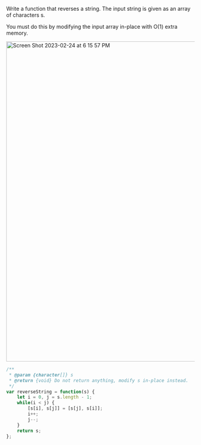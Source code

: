 Write a function that reverses a string. The input string is given as an array of characters s.

You must do this by modifying the input array in-place with O(1) extra memory.    

<img width="854" alt="Screen Shot 2023-02-24 at 6 15 57 PM" src="https://user-images.githubusercontent.com/37787994/221324220-5e09c5bf-d3fa-47e1-9c55-38038e6c26c1.png">



```js
/**
 * @param {character[]} s
 * @return {void} Do not return anything, modify s in-place instead.
 */
var reverseString = function(s) {
    let i = 0, j = s.length - 1;
    while(i < j) {
        [s[i], s[j]] = [s[j], s[i]];
        i++;
        j--;
    }
    return s;
};
```

